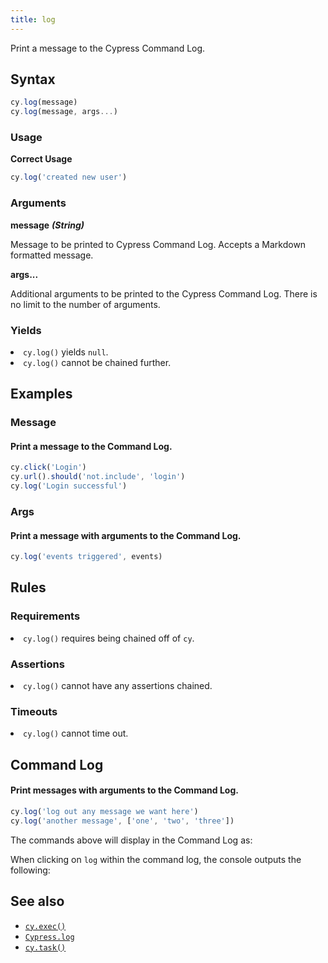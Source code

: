 ```yaml
---
title: log
---
```


Print a message to the Cypress Command Log.

## Syntax

```javascript
cy.log(message)
cy.log(message, args...)
```

### Usage

**<Icon name="check-circle" color="green"></Icon> Correct Usage**

```javascript
cy.log('created new user')
```

### Arguments

**<Icon name="angle-right"></Icon> message** **_(String)_**

Message to be printed to Cypress Command Log. Accepts a Markdown formatted
message.

**<Icon name="angle-right"></Icon> args...**

Additional arguments to be printed to the Cypress Command Log. There is no limit
to the number of arguments.

### Yields [<Icon name="question-circle"/>](/guides/core-concepts/introduction-to-cypress#Subject-Management)

<List><li>`cy.log()` yields `null`.</li><li>`cy.log()` cannot be chained
further.</li></List>

## Examples

### Message

#### Print a message to the Command Log.

```javascript
cy.click('Login')
cy.url().should('not.include', 'login')
cy.log('Login successful')
```

### Args

#### Print a message with arguments to the Command Log.

```javascript
cy.log('events triggered', events)
```

## Rules

### Requirements [<Icon name="question-circle"/>](/guides/core-concepts/introduction-to-cypress#Chains-of-Commands)

<List><li>`cy.log()` requires being chained off of `cy`.</li></List>

### Assertions [<Icon name="question-circle"/>](/guides/core-concepts/introduction-to-cypress#Assertions)

<List><li>`cy.log()` cannot have any assertions chained.</li></List>

### Timeouts [<Icon name="question-circle"/>](/guides/core-concepts/introduction-to-cypress#Timeouts)

<List><li>`cy.log()` cannot time out.</li></List>

## Command Log

#### Print messages with arguments to the Command Log.

```javascript
cy.log('log out any message we want here')
cy.log('another message', ['one', 'two', 'three'])
```

The commands above will display in the Command Log as:

<DocsImage src="/img/api/log/custom-command-log-with-any-message.png" alt="Command Log log" ></DocsImage>

When clicking on `log` within the command log, the console outputs the
following:

<DocsImage src="/img/api/log/console-shows-logs-message-and-any-arguments.png" alt="Console Log log" ></DocsImage>

## See also

- [`cy.exec()`](/api/commands/exec)
- [`Cypress.log`](/api/cypress-api/cypress-log)
- [`cy.task()`](/api/commands/task)
